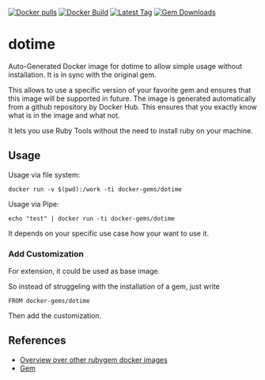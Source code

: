 [![Docker pulls](https://img.shields.io/docker/pulls/rubygem/dotime.svg)](https://hub.docker.com/r/rubygem/dotime/)
[![Docker Build](https://img.shields.io/docker/automated/rubygem/dotime.svg)](https://hub.docker.com/r/rubygem/dotime/)
[![Latest Tag](https://img.shields.io/github/tag/docker-rubygem/dotime.svg)](https://hub.docker.com/r/rubygem/dotime/)
[![Gem Downloads](https://img.shields.io/gem/dt/dotime.svg)](https://rubygems.org/gems/dotime/)
# dotime

Auto-Generated Docker image for dotime to allow simple usage without installation.
It is in sync with the original gem.

This allows to use a specific version of your favorite gem and ensures that this image will be supported in future.
The image is generated automatically from a github repository by Docker Hub.
This ensures that you exactly know what is in the image and what not.

It lets you use Ruby Tools without the need to install ruby on your machine.

## Usage

Usage via file system:

`docker run -v $(pwd):/work -ti docker-gems/dotime`

Usage via Pipe:

`echo "test" | docker run -ti docker-gems/dotime`

It depends on your specific use case how your want to use it.

### Add Customization

For extension, it could be used as base image.

So instead of struggeling with the installation of a gem, just write

`FROM docker-gems/dotime`

Then add the customization.

## References

 - [Overview over other rubygem docker images](https://github.com/thinkbot/docker-rubygem)
 - [Gem](https://rubygems.org/gems/dotime/)
